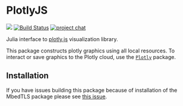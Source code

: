 # PlotlyJS

[_plotlyjs]: https://plot.ly/javascript

[docs-img]: https://img.shields.io/badge/docs-stable-blue.svg
[docs-url]: https://plotly.com/julia/

[![][docs-img]][docs-url]
[![Build Status](https://github.com/JuliaPlots/PlotlyJS.jl/actions/workflows/ci-master-workflow.yml/badge.svg)](https://github.com/JuliaPlots/PlotlyJS.jl/actions/workflows/ci-master-workflow.yml)
[![project chat](https://img.shields.io/badge/zulip-join_chat-brightgreen.svg)](https://julialang.zulipchat.com/#narrow/stream/227176-plotting)

Julia interface to [plotly.js][_plotlyjs] visualization library.

This package constructs plotly graphics using all local resources. To interact or save graphics to the Plotly cloud, use the  [`Plotly`](https://github.com/plotly/Plotly.jl) package.

## Installation

If you have issues building this package because of installation of the MbedTLS  package please see [this issue](https://github.com/sglyon/PlotlyJS.jl/issues/83).

